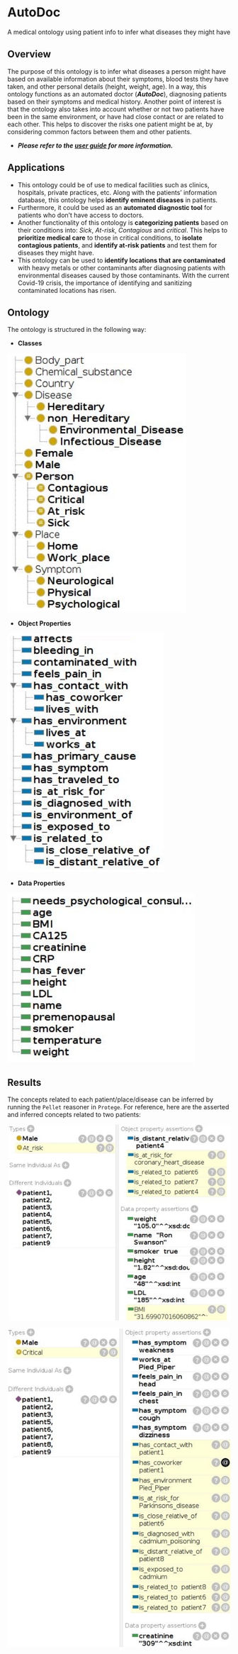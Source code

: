 # AutoDoc
A medical ontology using patient info to infer what diseases they might have

## Overview
The purpose of this ontology is to infer what diseases a person might have based on available information about their symptoms, blood tests they have taken, and other personal details (height, weight, age). In a way, this ontology functions as an automated doctor (__*AutoDoc*__), diagnosing patients based on their symptoms and medical history.
Another point of interest is that the ontology also takes into account whether or not two patients have been in the same environment, or have had close contact or are related to each other. This helps to discover the risks one patient might be at, by considering common factors between them and other patients. 
* __*Please refer to the [user guide](https://github.com/Dorsa-Arezooji/AutoDoc/blob/master/AutoDoc_Manual.pdf) for more information.*__

## Applications
* This ontology could be of use to medical facilities such as clinics, hospitals, private practices, etc. Along with the patients’ information database, this ontology helps **identify eminent diseases** in patients. 
* Furthermore, it could be used as an **automated diagnostic tool** for patients who don’t have access to doctors.
* Another functionality of this ontology is **categorizing patients** based on their conditions into: *Sick*, *At-risk*, *Contagious* and *critical*. This helps to **prioritize medical care** to those in critical conditions, to **isolate contagious patients**, and **identify at-risk patients** and test them for diseases they might have.
* This ontology can be used to **identify locations that are contaminated** with heavy metals or other contaminants after diagnosing patients with environmental diseases caused by those contaminants. With the current Covid-19 crisis, the importance of identifying and sanitizing contaminated locations has risen.

## Ontology
The ontology is structured in the following way:
* __Classes__

![Classes](https://github.com/Dorsa-Arezooji/AutoDoc/blob/master/images/classes.png)

* __Object Properties__

![Object Properties](https://github.com/Dorsa-Arezooji/AutoDoc/blob/master/images/obj_prop.png)

* __Data Properties__

![Data Properties](https://github.com/Dorsa-Arezooji/AutoDoc/blob/master/images/data_prop.png)

## Results
The concepts related to each patient/place/disease can be inferred by running the `Pellet` reasoner in `Protege`.
For reference, here are the asserted and inferred concepts related to two patients:

![A](https://github.com/Dorsa-Arezooji/AutoDoc/blob/master/images/patientA.png)

![B](https://github.com/Dorsa-Arezooji/AutoDoc/blob/master/images/patientB.png)
